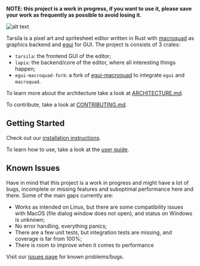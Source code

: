 **NOTE: this project is a work in progress, if you want to use it, please save
your work as frequently as possible to avoid losing it.**

![alt text](https://github.com/yds12/tarsila/blob/master/docs/screenshot.png?raw=true)

Tarsila is a pixel art and spritesheet editor written in Rust with
[macroquad](https://macroquad.rs/) as graphics backend and
[egui](https://www.egui.rs/) for GUI. The project is consists of 3 crates:

* `tarsila`: the frontend GUI of the editor;
* `lapix`: the backend/core of the editor, where all interesting things happen;
* `egui-macroquad-fork`: a fork of
  [egui-macroquad](https://github.com/optozorax/egui-macroquad) to integrate
  `egui` and `macroquad`.

To learn more about the architecture take a look at
[ARCHITECTURE.md](ARCHITECTURE.md).

To contribute, take a look at [CONTRIBUTING.md](CONTRIBUTING.md).

## Getting Started

Check out our [installation instructions](docs/install.md).

To learn how to use, take a look at the [user guide](docs/user_guide.md).

## Known Issues

Have in mind that this project is a work in progress and might have a lot of
bugs, incomplete or missing features and suboptimal performance here and there.
Some of the main gaps currently are:

* Works as intended on Linux, but there are some compatibility issues with MacOS
  (file dialog window does not open), and status on Windows is unknown;
* No error handling, everything panics;
* There are a few unit tests, but integration tests are missing, and coverage is
  far from 100%;
* There is room to improve when it comes to performance

Visit our [issues page](https://github.com/yds12/tarsila/issues) for known
problems/bugs.

